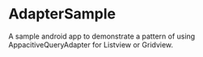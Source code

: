 AdapterSample
=============

A sample android app to demonstrate a pattern of using AppacitiveQueryAdapter for Listview or Gridview.
